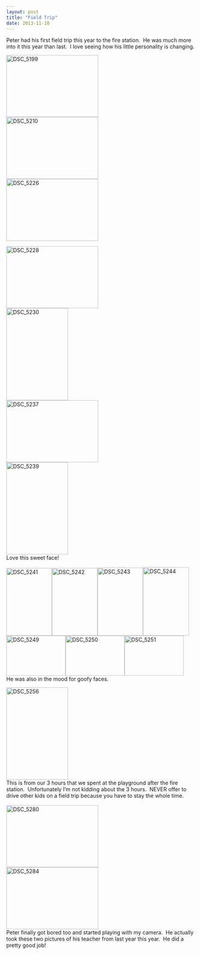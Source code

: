 ```yaml
---
layout: post
title: "Field Trip"
date: 2013-11-10
---
```


<p>Peter had his first field trip this year to the fire station.&#160; He was much more into it this year than last.&#160; I love seeing how his little personality is changing.&#160; </p>  <p><a href="/thepaladinos/assets/images/DSC_5199.jpg"><img title="DSC_5199" style="border-top: 0px; border-right: 0px; background-image: none; border-bottom: 0px; padding-top: 0px; padding-left: 0px; margin: 0px; border-left: 0px; display: inline; padding-right: 0px" border="0" alt="DSC_5199" src="/thepaladinos/assets/images/DSC_5199_thumb.jpg" width="244" height="164" /></a>    <br /><a href="/thepaladinos/assets/images/DSC_5210.jpg"><img title="DSC_5210" style="border-top: 0px; border-right: 0px; background-image: none; border-bottom: 0px; padding-top: 0px; padding-left: 0px; margin: 0px; border-left: 0px; display: inline; padding-right: 0px" border="0" alt="DSC_5210" src="/thepaladinos/assets/images/DSC_5210_thumb.jpg" width="244" height="164" /></a>    <br /><a href="/thepaladinos/assets/images/DSC_5226.jpg"><img title="DSC_5226" style="border-top: 0px; border-right: 0px; background-image: none; border-bottom: 0px; padding-top: 0px; padding-left: 0px; border-left: 0px; display: inline; padding-right: 0px" border="0" alt="DSC_5226" src="/thepaladinos/assets/images/DSC_5226_thumb.jpg" width="244" height="164" /></a></p>  <p><a href="/thepaladinos/assets/images/DSC_5228.jpg"><img title="DSC_5228" style="border-top: 0px; border-right: 0px; background-image: none; border-bottom: 0px; padding-top: 0px; padding-left: 0px; border-left: 0px; display: inline; padding-right: 0px" border="0" alt="DSC_5228" src="/thepaladinos/assets/images/DSC_5228_thumb.jpg" width="244" height="164" /></a>    <br /><a href="/thepaladinos/assets/images/DSC_5230.jpg"><img title="DSC_5230" style="border-top: 0px; border-right: 0px; background-image: none; border-bottom: 0px; padding-top: 0px; padding-left: 0px; border-left: 0px; display: inline; padding-right: 0px" border="0" alt="DSC_5230" src="/thepaladinos/assets/images/DSC_5230_thumb.jpg" width="164" height="244" /></a>    <br /><a href="/thepaladinos/assets/images/DSC_5237.jpg"><img title="DSC_5237" style="border-top: 0px; border-right: 0px; background-image: none; border-bottom: 0px; padding-top: 0px; padding-left: 0px; border-left: 0px; display: inline; padding-right: 0px" border="0" alt="DSC_5237" src="/thepaladinos/assets/images/DSC_5237_thumb.jpg" width="244" height="164" /></a>    <br /><a href="/thepaladinos/assets/images/DSC_5239.jpg"><img title="DSC_5239" style="border-top: 0px; border-right: 0px; background-image: none; border-bottom: 0px; padding-top: 0px; padding-left: 0px; border-left: 0px; display: inline; padding-right: 0px" border="0" alt="DSC_5239" src="/thepaladinos/assets/images/DSC_5239_thumb.jpg" width="164" height="244" /></a>    <br />Love this sweet face!    <br />    <br /><a href="/thepaladinos/assets/images/DSC_5241.jpg"><img title="DSC_5241" style="border-top: 0px; border-right: 0px; background-image: none; border-bottom: 0px; padding-top: 0px; padding-left: 0px; border-left: 0px; display: inline; padding-right: 0px" border="0" alt="DSC_5241" src="/thepaladinos/assets/images/DSC_5241_thumb.jpg" width="121" height="179" /></a><a href="/thepaladinos/assets/images/DSC_5242.jpg"><img title="DSC_5242" style="border-top: 0px; border-right: 0px; background-image: none; border-bottom: 0px; padding-top: 0px; padding-left: 0px; border-left: 0px; display: inline; padding-right: 0px" border="0" alt="DSC_5242" src="/thepaladinos/assets/images/DSC_5242_thumb.jpg" width="121" height="179" /></a><a href="/thepaladinos/assets/images/DSC_5243.jpg"><img title="DSC_5243" style="border-top: 0px; border-right: 0px; background-image: none; border-bottom: 0px; padding-top: 0px; padding-left: 0px; border-left: 0px; display: inline; padding-right: 0px" border="0" alt="DSC_5243" src="/thepaladinos/assets/images/DSC_5243_thumb.jpg" width="121" height="180" /></a><a href="/thepaladinos/assets/images/DSC_5244.jpg"><img title="DSC_5244" style="border-top: 0px; border-right: 0px; background-image: none; border-bottom: 0px; padding-top: 0px; padding-left: 0px; border-left: 0px; display: inline; padding-right: 0px" border="0" alt="DSC_5244" src="/thepaladinos/assets/images/DSC_5244_thumb.jpg" width="122" height="181" /></a><a href="/thepaladinos/assets/images/DSC_5249.jpg"><img title="DSC_5249" style="border-top: 0px; border-right: 0px; background-image: none; border-bottom: 0px; padding-top: 0px; padding-left: 0px; border-left: 0px; display: inline; padding-right: 0px" border="0" alt="DSC_5249" src="/thepaladinos/assets/images/DSC_5249_thumb.jpg" width="157" height="106" /></a><a href="/thepaladinos/assets/images/DSC_5250.jpg"><img title="DSC_5250" style="border-top: 0px; border-right: 0px; background-image: none; border-bottom: 0px; padding-top: 0px; padding-left: 0px; border-left: 0px; display: inline; padding-right: 0px" border="0" alt="DSC_5250" src="/thepaladinos/assets/images/DSC_5250_thumb.jpg" width="157" height="106" /></a><a href="/thepaladinos/assets/images/DSC_5251.jpg"><img title="DSC_5251" style="border-top: 0px; border-right: 0px; background-image: none; border-bottom: 0px; padding-top: 0px; padding-left: 0px; border-left: 0px; display: inline; padding-right: 0px" border="0" alt="DSC_5251" src="/thepaladinos/assets/images/DSC_5251_thumb.jpg" width="157" height="106" /></a>    <br />He was also in the mood for goofy faces.</p>  <p><a href="/thepaladinos/assets/images/DSC_5256.jpg"><img title="DSC_5256" style="border-top: 0px; border-right: 0px; background-image: none; border-bottom: 0px; padding-top: 0px; padding-left: 0px; border-left: 0px; display: inline; padding-right: 0px" border="0" alt="DSC_5256" src="/thepaladinos/assets/images/DSC_5256_thumb.jpg" width="164" height="244" /></a>    <br />This is from our 3 hours that we spent at the playground after the fire station.&#160; Unfortunately I’m not kidding about the 3 hours.&#160; NEVER offer to drive other kids on a field trip because you have to stay the whole time.&#160; <br />    <br /><a href="/thepaladinos/assets/images/DSC_5280.jpg"><img title="DSC_5280" style="border-top: 0px; border-right: 0px; background-image: none; border-bottom: 0px; padding-top: 0px; padding-left: 0px; margin: 0px; border-left: 0px; display: inline; padding-right: 0px" border="0" alt="DSC_5280" src="/thepaladinos/assets/images/DSC_5280_thumb.jpg" width="244" height="164" /></a>    <br /><a href="/thepaladinos/assets/images/DSC_5284.jpg"><img title="DSC_5284" style="border-top: 0px; border-right: 0px; background-image: none; border-bottom: 0px; padding-top: 0px; padding-left: 0px; border-left: 0px; display: inline; padding-right: 0px" border="0" alt="DSC_5284" src="/thepaladinos/assets/images/DSC_5284_thumb.jpg" width="244" height="164" /></a>    <br />Peter finally got bored too and started playing with my camera.&#160; He actually took these two pictures of his teacher from last year this year.&#160; He did a pretty good job!</p>
